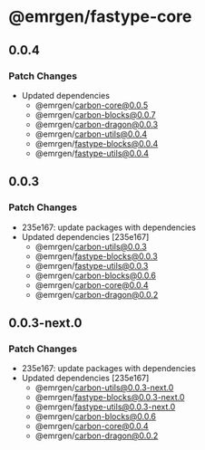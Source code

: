 # @emrgen/fastype-core

## 0.0.4

### Patch Changes

- Updated dependencies
  - @emrgen/carbon-core@0.0.5
  - @emrgen/carbon-blocks@0.0.7
  - @emrgen/carbon-dragon@0.0.3
  - @emrgen/carbon-utils@0.0.4
  - @emrgen/fastype-blocks@0.0.4
  - @emrgen/fastype-utils@0.0.4

## 0.0.3

### Patch Changes

- 235e167: update packages with dependencies
- Updated dependencies [235e167]
  - @emrgen/carbon-utils@0.0.3
  - @emrgen/fastype-blocks@0.0.3
  - @emrgen/fastype-utils@0.0.3
  - @emrgen/carbon-blocks@0.0.6
  - @emrgen/carbon-core@0.0.4
  - @emrgen/carbon-dragon@0.0.2

## 0.0.3-next.0

### Patch Changes

- 235e167: update packages with dependencies
- Updated dependencies [235e167]
  - @emrgen/carbon-utils@0.0.3-next.0
  - @emrgen/fastype-blocks@0.0.3-next.0
  - @emrgen/fastype-utils@0.0.3-next.0
  - @emrgen/carbon-blocks@0.0.6
  - @emrgen/carbon-core@0.0.4
  - @emrgen/carbon-dragon@0.0.2
